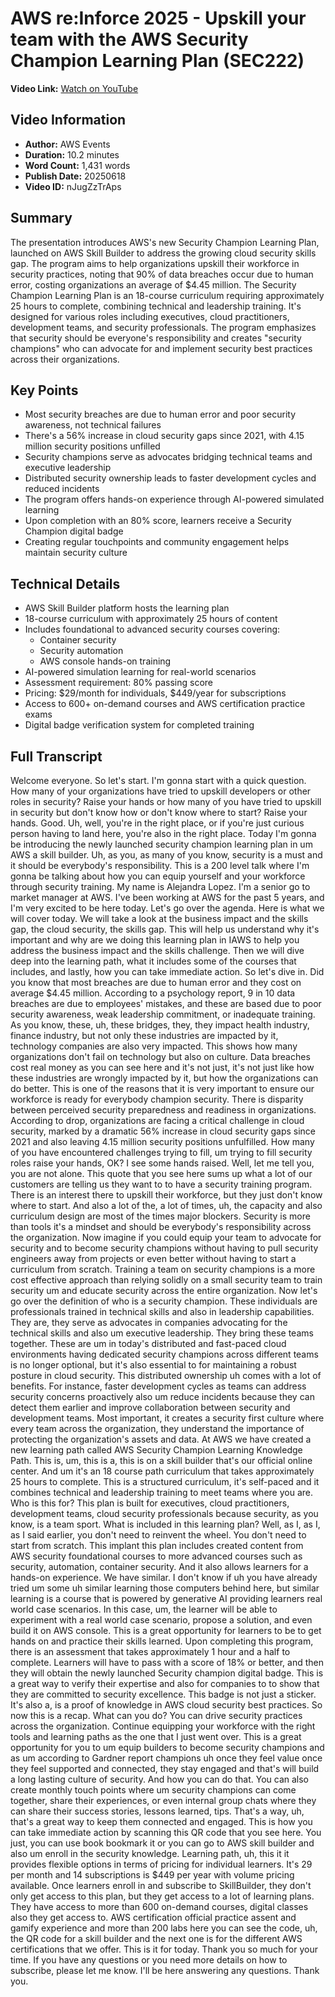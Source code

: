# AWS re:Inforce 2025 - Upskill your team with the AWS Security Champion Learning Plan (SEC222)

**Video Link:** [Watch on YouTube](https://www.youtube.com/watch?v=nJugZzTrAps)

## Video Information
- **Author:** AWS Events
- **Duration:** 10.2 minutes
- **Word Count:** 1,431 words
- **Publish Date:** 20250618
- **Video ID:** nJugZzTrAps

## Summary
The presentation introduces AWS's new Security Champion Learning Plan, launched on AWS Skill Builder to address the growing cloud security skills gap. The program aims to help organizations upskill their workforce in security practices, noting that 90% of data breaches occur due to human error, costing organizations an average of $4.45 million.
The Security Champion Learning Plan is an 18-course curriculum requiring approximately 25 hours to complete, combining technical and leadership training. It's designed for various roles including executives, cloud practitioners, development teams, and security professionals. The program emphasizes that security should be everyone's responsibility and creates "security champions" who can advocate for and implement security best practices across their organizations.

## Key Points
- Most security breaches are due to human error and poor security awareness, not technical failures
- There's a 56% increase in cloud security gaps since 2021, with 4.15 million security positions unfilled
- Security champions serve as advocates bridging technical teams and executive leadership
- Distributed security ownership leads to faster development cycles and reduced incidents
- The program offers hands-on experience through AI-powered simulated learning
- Upon completion with an 80% score, learners receive a Security Champion digital badge
- Creating regular touchpoints and community engagement helps maintain security culture

## Technical Details
- AWS Skill Builder platform hosts the learning plan
- 18-course curriculum with approximately 25 hours of content
- Includes foundational to advanced security courses covering:
  - Container security
  - Security automation
  - AWS console hands-on training
- AI-powered simulation learning for real-world scenarios
- Assessment requirement: 80% passing score
- Pricing: $29/month for individuals, $449/year for subscriptions
- Access to 600+ on-demand courses and AWS certification practice exams
- Digital badge verification system for completed training

## Full Transcript

Welcome everyone. So let's start. I'm gonna start with a quick question. How many of your organizations have tried to upskill developers or other roles in security? Raise your hands or how many of you have tried to upskill in security but don't know how or don't know where to start? Raise your hands. Good. Uh, well, you're in the right place, or if you're just curious person having to land here, you're also in the right place. Today I'm gonna be introducing the newly launched security champion learning plan in um AWS a skill builder. Uh, as you, as many of you know, security is a must and it should be everybody's responsibility. This is a 200 level talk where I'm gonna be talking about how you can equip yourself and your workforce through security training. My name is Alejandra Lopez. I'm a senior go to market manager at AWS. I've been working at AWS for the past 5 years, and I'm very excited to be here today. Let's go over the agenda. Here is what we will cover today. We will take a look at the business impact and the skills gap, the cloud security, the skills gap. This will help us understand why it's important and why are we doing this learning plan in IAWS to help you address the business impact and the skills challenge. Then we will dive deep into the learning path, what it includes some of the courses that includes, and lastly, how you can take immediate action. So let's dive in. Did you know that most breaches are due to human error and they cost on average $4.45 million. According to a psychology report, 9 in 10 data breaches are due to employees' mistakes, and these are based due to poor security awareness, weak leadership commitment, or inadequate training. As you know, these, uh, these bridges, they, they impact health industry, finance industry, but not only these industries are impacted by it, technology companies are also very impacted. This shows how many organizations don't fail on technology but also on culture. Data breaches cost real money as you can see here and it's not just, it's not just like how these industries are wrongly impacted by it, but how the organizations can do better. This is one of the reasons that it is very important to ensure our workforce is ready for everybody champion security. There is disparity between perceived security preparedness and readiness in organizations. According to drop, organizations are facing a critical challenge in cloud security, marked by a dramatic 56% increase in cloud security gaps since 2021 and also leaving 4.15 million security positions unfulfilled. How many of you have encountered challenges trying to fill, um trying to fill security roles raise your hands, OK? I see some hands raised. Well, let me tell you, you are not alone. This quote that you see here sums up what a lot of our customers are telling us they want to to have a security training program. There is an interest there to upskill their workforce, but they just don't know where to start. And also a lot of the, a lot of times, uh, the capacity and also curriculum design are most of the times major blockers. Security is more than tools it's a mindset and should be everybody's responsibility across the organization. Now imagine if you could equip your team to advocate for security and to become security champions without having to pull security engineers away from projects or even better without having to start a curriculum from scratch. Training a team on security champions is a more cost effective approach than relying solidly on a small security team to train security um and educate security across the entire organization. Now let's go over the definition of who is a security champion. These individuals are professionals trained in technical skills and also in leadership capabilities. They are, they serve as advocates in companies advocating for the technical skills and also um executive leadership. They bring these teams together. These are um in today's distributed and fast-paced cloud environments having dedicated security champions across different teams is no longer optional, but it's also essential to for maintaining a robust posture in cloud security. This distributed ownership uh comes with a lot of benefits. For instance, faster development cycles as teams can address security concerns proactively also um reduce incidents because they can detect them earlier and improve collaboration between security and development teams. Most important, it creates a security first culture where every team across the organization, they understand the importance of protecting the organization's assets and data. At AWS we have created a new learning path called AWS Security Champion Learning Knowledge Path. This is, um, this is a, this is on a skill builder that's our official online center. And um it's an 18 course path curriculum that takes approximately 25 hours to complete. This is a structured curriculum, it's self-paced and it combines technical and leadership training to meet teams where you are. Who is this for? This plan is built for executives, cloud practitioners, development teams, cloud security professionals because security, as you know, is a team sport. What is included in this learning plan? Well, as I, as I, as I said earlier, you don't need to reinvent the wheel. You don't need to start from scratch. This implant this plan includes created content from AWS security foundational courses to more advanced courses such as security, automation, container security. And it also allows learners for a hands-on experience. We have similar. I don't know if uh you have already tried um some uh similar learning those computers behind here, but similar learning is a course that is powered by generative AI providing learners real world case scenarios. In this case, um, the learner will be able to experiment with a real world case scenario, propose a solution, and even build it on AWS console. This is a great opportunity for learners to be to get hands on and practice their skills learned. Upon completing this program, there is an assessment that takes approximately 1 hour and a half to complete. Learners will have to pass with a score of 18% or better, and then they will obtain the newly launched Security champion digital badge. This is a great way to verify their expertise and also for companies to to show that they are committed to security excellence. This badge is not just a sticker. It's also a, is a proof of knowledge in AWS cloud security best practices. So now this is a recap. What can you do? You can drive security practices across the organization. Continue equipping your workforce with the right tools and learning paths as the one that I just went over. This is a great opportunity for you to um equip builders to become security champions and as um according to Gardner report champions uh once they feel value once they feel supported and connected, they stay engaged and that's will build a long lasting culture of security. And how you can do that. You can also create monthly touch points where um security champions can come together, share their experiences, or even internal group chats where they can share their success stories, lessons learned, tips. That's a way, uh, that's a great way to keep them connected and engaged. This is how you can take immediate action by scanning this QR code that you see here. You just, you can use book bookmark it or you can go to AWS skill builder and also um enroll in the security knowledge. Learning path, uh, this it it provides flexible options in terms of pricing for individual learners. It's 29 per month and 14 subscriptions is $449 per year with volume pricing available. Once learners enroll in and subscribe to SkillBuilder, they don't only get access to this plan, but they get access to a lot of learning plans. They have access to more than 600 on-demand courses, digital classes also they get access to. AWS certification official practice assent and gamify experience and more than 200 labs here you can see the code, uh, the QR code for a skill builder and the next one is for the different AWS certifications that we offer. This is it for today. Thank you so much for your time. If you have any questions or you need more details on how to subscribe, please let me know. I'll be here answering any questions. Thank you.
